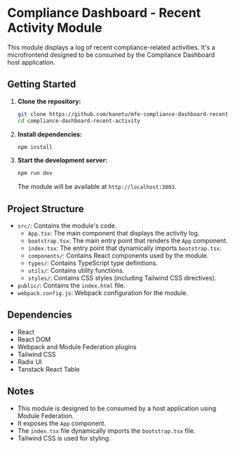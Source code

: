 # Compliance Dashboard - Recent Activity Module

This module displays a log of recent compliance-related activities. It's a microfrontend designed to be consumed by the Compliance Dashboard host application.

## Getting Started

1.  **Clone the repository:**

    ```bash
    git clone https://github.com/kanetu/mfe-compliance-dashboard-recent-activity.git
    cd compliance-dashboard-recent-activity
    ```

2.  **Install dependencies:**

    ```bash
    npm install
    ```

3.  **Start the development server:**

    ```bash
    npm run dev
    ```

    The module will be available at `http://localhost:3003`.

## Project Structure

- `src/`: Contains the module's code.
  - `App.tsx`: The main component that displays the activity log.
  - `bootstrap.tsx`: The main entry point that renders the `App` component.
  - `index.tsx`: The entry point that dynamically imports `bootstrap.tsx`.
  - `components/`: Contains React components used by the module.
  - `types/`: Contains TypeScript type definitions.
  - `utils/`: Contains utility functions.
  - `styles/`: Contains CSS styles (including Tailwind CSS directives).
- `public/`: Contains the `index.html` file.
- `webpack.config.js`: Webpack configuration for the module.

## Dependencies

- React
- React DOM
- Webpack and Module Federation plugins
- Tailwind CSS
- Radix UI
- Tanstack React Table

## Notes

- This module is designed to be consumed by a host application using Module Federation.
- It exposes the `App` component.
- The `index.tsx` file dynamically imports the `bootstrap.tsx` file.
- Tailwind CSS is used for styling.
